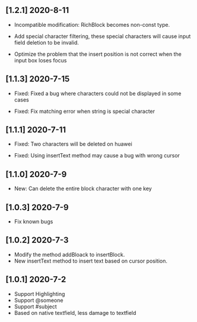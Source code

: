 ## [1.2.1] 2020-8-11

-   Incompatible modification: RichBlock becomes non-const type.

-   Add special character filtering, these special characters will cause input field deletion to be invalid.

-   Optimize the problem that the insert position is not correct when the input box loses focus

## [1.1.3] 2020-7-15

-   Fixed: Fixed a bug where characters could not be displayed in some cases

-   Fixed: Fix matching error when string is special character

## [1.1.1] 2020-7-11

-   Fixed: Two characters will be deleted on huawei

-   Fixed: Using insertText method may cause a bug with wrong cursor

## [1.1.0] 2020-7-9

-   New: Can delete the entire block character with one key

## [1.0.3] 2020-7-9

-   Fix known bugs

## [1.0.2] 2020-7-3

-   Modify the method addBloack to insertBlock.
-   New insertText method to insert text based on cursor position.

## [1.0.1] 2020-7-2

-   Support Highlighting
-   Support @someone
-   Support #subject
-   Based on native textfield, less damage to textfield

